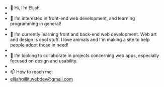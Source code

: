 - 👋 Hi, I’m Elijah,
- 
- 👀 I’m interested in front-end web development, and learning programming in general!
- 
- 🌱 I’m currently learning front and back-end web development. Web art and design is cool stuff. I love animals and I'm making a site to help people adopt those in need!
- 
- 💞️ I’m looking to collaborate in projects concerning web apps, especially focused on design and usability.
- 
- 📫 How to reach me: 
-   elijahgillit.webdev@gmail.com 
